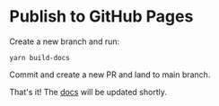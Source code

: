 # Publish to GitHub Pages

Create a new branch and run:

```shell
yarn build-docs
```

Commit and create a new PR and land to main branch.

That's it! The [docs](https://canonical.github.io/store-components/) will be updated shortly.
